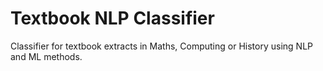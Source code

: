 # Textbook NLP Classifier

Classifier for textbook extracts in Maths, Computing or History using NLP and ML methods.